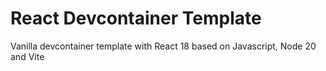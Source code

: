 # React Devcontainer Template
Vanilla devcontainer template with React 18 based on Javascript, Node 20 and Vite
